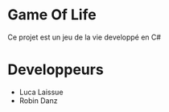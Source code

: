# Game Of Life 
Ce projet est un jeu de la vie developpé en C#

# Developpeurs
* Luca Laissue
* Robin Danz
